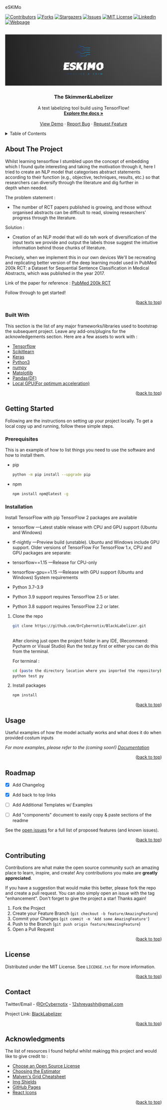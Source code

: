 
 eSKIMo

<div id="top"></div>
<!--
*** Thanks for checking out. If you have a suggestion
*** that would make this better, please fork the repo and create a pull request
*** or simply open an issue with the tag "enhancement".
*** Don't forget to give the project a star!
*** Thanks again! Now go create something AMAZING! :D
-->



<!-- PROJECT SHIELDS -->
<!--
*** I'm using markdown "reference style" links for readability.
*** Reference links are enclosed in brackets [ ] instead of parentheses ( ).
*** See the bottom of this document for the declaration of the reference variables
*** for contributors-url, forks-url, etc. This is an optional, concise syntax you may use.
*** https://www.markdownguide.org/basic-syntax/#reference-style-links
-->

  
[![Contributors][contributors-shield]][contributors-url]
[![Forks][forks-shield]][forks-url]
[![Stargazers][stars-shield]][stars-url]
[![Issues][issues-shield]][issues-url]
[![MIT License][license-shield]][license-url]
[![LinkedIn][linkedin-shield]][linkedin-url]
[![Webpage][web]][web-url]

  
<!-- PROJECT LOGO -->
<br />
<div align="center">
  <a href="https://github.com/DrCybernotix/eSKIMo/blob/main/DemoImages/eSKIMo_Logo.png">
    <img src="DemoImages/eSKIMo_Logo.png" alt="Logo">
  </a>

  <h3 align="center">The Skimmer&Labelizer</h3>

  <p align="center">
    A text labelizing tool build using TensorFlow!
    <br />
    <a href="https://github.com/eSKIMo/blob/main/README.md"><strong>Explore the docs »</strong></a>
    <br />
    <br />
    <a href="https://github.com/eSKIMo/blob/main/README.md">View Demo</a>
    ·
    <a href="https://github.com/DrCybernotix/eSKIMo/issues">Report Bug</a>
    ·
    <a href="https://github.com/DrCybernotix/eSKIMo/issues">Request Feature</a>
  </p>
</div>



<!-- TABLE OF CONTENTS -->
<details>
  <summary>Table of Contents</summary>
  <ol>
    <li>
      <a href="#about-the-project">About The Project</a>
      <ul>
        <li><a href="#built-with">Built With</a></li>
      </ul>
    </li>
    <li>
      <a href="#getting-started">Getting Started</a>
      <ul>
        <li><a href="#prerequisites">Prerequisites</a></li>
        <li><a href="#installation">Installation</a></li>
      </ul>
    </li>
    <li><a href="#usage">Usage</a></li>
    <li><a href="#roadmap">Roadmap</a></li>
    <li><a href="#contributing">Contributing</a></li>
    <li><a href="#license">License</a></li>
    <li><a href="#contact">Contact</a></li>
    <li><a href="#acknowledgments">Acknowledgments</a></li>
  </ol>
</details>



<!-- ABOUT THE PROJECT -->
## About The Project


  Whilst learning tensorflow I stumbled upon the concept of embedding which I found quite interesting and taking the motivation through it, here I tried to create an NLP model that categorises abstract statements according to their function (e.g., objective, techniques, results, etc.) so that researchers can diversify through the literature and dig further in depth when needed.

The problem statement :
* The number of RCT papers published is growing, and those without organised abstracts can be difficult to read, slowing researchers' progress through the literature.

Solution : 
* Creation of an NLP model that will do teh work of diversification of the input texts we provide and output the labels those suggest the intuitive information behind those chunks of literature.

Precisely, when we implement this in our own devices We'll be recreating and replicating better version of the deep learning model used in PubMed 200k RCT: a Dataset for Sequential Sentence Classification in Medical Abstracts, which was published in the year 2017.

Link of the paper for reference : <a href="https://arxiv.org/abs/1710.06071" target="_blank">PubMed 200k RCT</a>

Follow through to get started!

<p align="right">(<a href="#top">back to top</a>)</p>



### Built With

This section is the list of any major frameworks/libraries used to bootstrap the subsequent project. Leave any add-ons/plugins for the acknowledgements section. Here are a few assets to work with : 

* [Tensorflow](https://nextjs.org/)
* [Scikitlearn](https://reactjs.org/)
* [Keras](https://vuejs.org/)
* [Python3](https://svelte.dev/)
* [numpy](https://laravel.com)
* [Matplotlib](https://getbootstrap.com)
* [Pandas(DF)](https://jquery.com)
* [Local GPU(For optimum acceleration)](https://angular.io/)

<p align="right">(<a href="#top">back to top</a>)</p>



<!-- GETTING STARTED -->
## Getting Started
Following are the instructions on setting up your project locally.
To get a local copy up and running, follow these simple steps.

### Prerequisites

This is an example of how to list things you need to use the software and how to install them.
* pip 
  ```sh
  python -m pip install --upgrade pip
  ```
* npm
  ```sh
  npm install npm@latest -g
  ```

### Installation

Install TensorFlow with pip
  TensorFlow 2 packages are available
  * tensorflow —Latest stable release with CPU and GPU support (Ubuntu and Windows)
  * tf-nightly —Preview build (unstable). Ubuntu and Windows include GPU support.
  Older versions of TensorFlow
For TensorFlow 1.x, CPU and GPU packages are separate:

  * tensorflow==1.15 —Release for CPU-only
  * tensorflow-gpu==1.15 —Release with GPU support (Ubuntu and Windows)
System requirements
  * Python 3.7–3.9
  * Python 3.9 support requires TensorFlow 2.5 or later.
  * Python 3.8 support requires TensorFlow 2.2 or later.


1. Clone the repo
   ```sh
   git clone https://github.com/DrCybernotix/BlackLabelizer.git
  
   ```
   
   After cloning just open the project folder in any IDE, (Recommend: Pycharm or Visual Studio)
   Run the test.py first or either you can do this from the terminal.
   
   For terminal :
   ```sh
   cd (paste the directory location where you inported the repository)
   python test py
   ```
2. Install packages
   ```sh
   npm install
   ```


<p align="right">(<a href="#top">back to top</a>)</p>



<!-- USAGE EXAMPLES -->
## Usage

Useful examples of how the model actually works and what does it do when provided costum inputs

_For more examples, please refer to the (coming soon!) [Documentation](https://example.com)_

<p align="right">(<a href="#top">back to top</a>)</p>



<!-- ROADMAP -->
## Roadmap

- [x] Add Changelog
- [x] Add back to top links
- [ ] Add Additional Templates w/ Examples
- [ ] Add "components" document to easily copy & paste sections of the readme


See the [open issues](https://github.com/DrCybernotix/BlackLabelizer/issues) for a full list of proposed features (and known issues).

<p align="right">(<a href="#top">back to top</a>)</p>



<!-- CONTRIBUTING -->
## Contributing

Contributions are what make the open source community such an amazing place to learn, inspire, and create! Any contributions you make are **greatly appreciated**.

If you have a suggestion that would make this better, please fork the repo and create a pull request. You can also simply open an issue with the tag "enhancement".
Don't forget to give the project a star! Thanks again!

1. Fork the Project
2. Create your Feature Branch (`git checkout -b feature/AmazingFeature`)
3. Commit your Changes (`git commit -m 'Add some AmazingFeature'`)
4. Push to the Branch (`git push origin feature/AmazingFeature`)
5. Open a Pull Request

<p align="right">(<a href="#top">back to top</a>)</p>



<!-- LICENSE -->
## License

Distributed under the MIT License. See `LICENSE.txt` for more information.

<p align="right">(<a href="#top">back to top</a>)</p>



<!-- CONTACT -->
## Contact

Twitter/Email - [@DrCybernotix](https://twitter.com/DrCybernotix) - 12shreyashh@gmail.com

Project Link: [BlackLabelizer](https://github.com/DrCybernotix/BlackLabelizer)

<p align="right">(<a href="#top">back to top</a>)</p>



<!-- ACKNOWLEDGMENTS -->
## Acknowledgments

The list of resources I found helpful whilst makingg this project and would like to give credit to :

* [Choose an Open Source License](https://choosealicense.com)
* [Choosing the Estimator](https://scikit-learn.org/stable/tutorial/machine_learning_map/index.html)
* [Malven's Grid Cheatsheet](https://grid.malven.co/)
* [Img Shields](https://shields.io)
* [GitHub Pages](https://pages.github.com)
* [React Icons](https://react-icons.github.io/react-icons/search)

<p align="right">(<a href="#top">back to top</a>)</p>



<!-- MARKDOWN LINKS & IMAGES -->
<!-- https://www.markdownguide.org/basic-syntax/#reference-style-links -->
[contributors-shield]: https://img.shields.io/github/contributors/DrCybernotix/BlackLabelizer.svg?style=for-the-badge
[contributors-url]: https://github.com/DrCybernotix/BlackLabelizer/graphs/contributors
[forks-shield]: https://img.shields.io/github/forks/DrCybernotix/BlackLabelizer.svg?style=for-the-badge
[forks-url]: https://github.com/DrCybernotix/BlackLabelizer/network/members
[stars-shield]: https://img.shields.io/github/stars/DrCybernotix/BlackLabelizer.svg?style=for-the-badge
[stars-url]: https://github.com/DrCybernotix/BlackLabelizer/stargazers
[issues-shield]: https://img.shields.io/github/issues/DrCybernotix/BlackLabelizer?style=for-the-badge
[issues-url]: https://github.com/DrCybernotix/BlackLabelizer/issues
[license-shield]: https://img.shields.io/github/license/DrCybernotix/BlackLabelizer.svg?style=for-the-badge
[license-url]: https://github.com/DrCybernotix/eSKIMo/blob/main/LICENSE
[linkedin-shield]: https://img.shields.io/badge/-LinkedIn-black.svg?style=for-the-badge&logo=linkedin&colorB=555
[linkedin-url]: https://in.linkedin.com/in/shreyash-bhatkar-5bb904194
[product-screenshot]: images/screenshot.png
[web]: https://img.shields.io/website?down_color=red&down_message=offline&style=for-the-badge&up_color=blue&up_message=Click%20for%20Live%20Demo&url=https%3A%2F%2Feskimobyshrysh.netlify.app%2Findex.html
[web-url]: https://eskimobyshrysh.netlify.app/index.html
